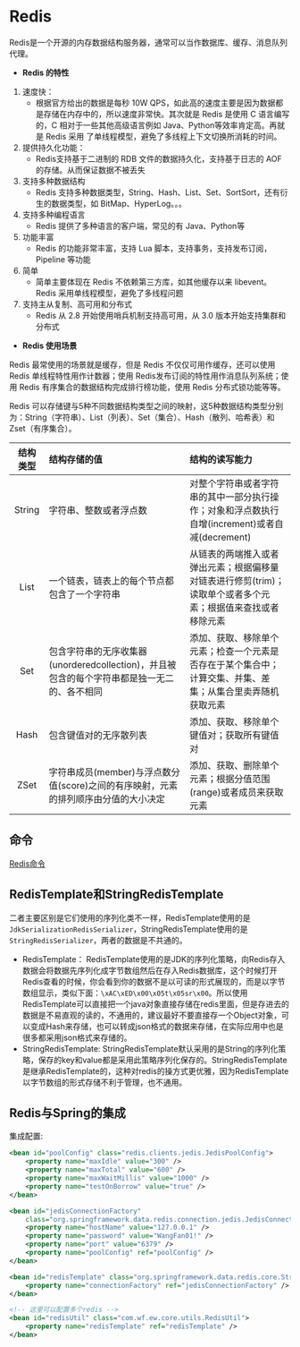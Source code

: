 # Redis

Redis是一个开源的内存数据结构服务器，通常可以当作数据库、缓存、消息队列代理。

- **Redis 的特性**

1. 速度快：
   - 根据官方给出的数据是每秒 10W QPS，如此高的速度主要是因为数据都是存储在内存中的，所以速度非常快。其次就是 Redis 是使用 C 语言编写的，C 相对于一些其他高级语言例如 Java、Python等效率肯定高。再就是 Redis 采用 了单线程模型，避免了多线程上下文切换所消耗的时间。
2. 提供持久化功能：
   - Redis支持基于二进制的 RDB 文件的数据持久化，支持基于日志的 AOF 的存储。从而保证数据不被丢失
3. 支持多种数据结构
   - Redis 支持多种数据类型，String、Hash、List、Set、SortSort，还有衍生的数据类型，如 BitMap、HyperLog。。。
4. 支持多种编程语言
   - Redis 提供了多种语言的客户端，常见的有 Java、Python等
5. 功能丰富
   - Redis 的功能非常丰富，支持 Lua 脚本，支持事务，支持发布订阅，Pipeline 等功能
6. 简单
   - 简单主要体现在 Redis 不依赖第三方库，如其他缓存以来 libevent。Redis 采用单线程模型，避免了多线程问题
7. 支持主从复制、高可用和分布式
   - Redis 从 2.8 开始使用哨兵机制支持高可用，从 3.0 版本开始支持集群和分布式

- **Redis 使用场景**

Redis 最常使用的场景就是缓存，但是 Redis 不仅仅可用作缓存，还可以使用 Redis 单线程特性用作计数器；使用 Redis发布订阅的特性用作消息队列系统；使用 Redis 有序集合的数据结构完成排行榜功能，使用 Redis 分布式锁功能等等。

Redis 可以存储键与5种不同数据结构类型之间的映射，这5种数据结构类型分别为：String（字符串）、List（列表）、Set（集合）、Hash（散列、哈希表）和 Zset（有序集合）。    

| 结构类型 | 结构存储的值                                                                              | 结构的读写能力                                                                                            |
|:--------:|:------------------------------------------------------------------------------------|:---------------------------------------------------------------------------------------------------|
|  String  | 字符串、整数或者浮点数                                                                     | 对整个字符串或者字符串的其中一部分执行操作；对象和浮点数执行自增(increment)或者自减(decrement)             |
|   List   | 一个链表，链表上的每个节点都包含了一个字符串                                               | 从链表的两端推入或者弹出元素；根据偏移量对链表进行修剪(trim)；读取单个或者多个元素；根据值来查找或者移除元素 |
|   Set    | 包含字符串的无序收集器(unorderedcollection)，并且被包含的每个字符串都是独一无二的、各不相同 | 添加、获取、移除单个元素；检查一个元素是否存在于某个集合中；计算交集、并集、差集；从集合里卖弄随机获取元素       |
|   Hash   | 包含键值对的无序散列表                                                                    | 添加、获取、移除单个键值对；获取所有键值对                                                                   |
|   ZSet   | 字符串成员(member)与浮点数分值(score)之间的有序映射，元素的排列顺序由分值的大小决定        | 添加、获取、删除单个元素；根据分值范围(range)或者成员来获取元素                                              |

## 命令

[Redis命令](Java/Redis/Redis命令.md)

## RedisTemplate和StringRedisTemplate

二者主要区别是它们使用的序列化类不一样，RedisTemplate使用的是`JdkSerializationRedisSerializer`，StringRedisTemplate使用的是`StringRedisSerializer`，两者的数据是不共通的。

- RedisTemplate：
    RedisTemplate使用的是JDK的序列化策略，向Redis存入数据会将数据先序列化成字节数组然后在存入Redis数据库，这个时候打开Redis查看的时候，你会看到你的数据不是以可读的形式展现的，而是以字节数组显示，类似下面：`\xAC\xED\x00\x05t\x05sr\x00`。所以使用RedisTemplate可以直接把一个java对象直接存储在redis里面，但是存进去的数据是不易直观的读的，不通用的，建议最好不要直接存一个Object对象，可以变成Hash来存储，也可以转成json格式的数据来存储，在实际应用中也是很多都采用json格式来存储的。
- StringRedisTemplate:
    StringRedisTemplate默认采用的是String的序列化策略，保存的key和value都是采用此策略序列化保存的。StringRedisTemplate是继承RedisTemplate的，这种对redis的操方式更优雅，因为RedisTemplate以字节数组的形式存储不利于管理，也不通用。  

## Redis与Spring的集成

集成配置:

```xml
<bean id="poolConfig" class="redis.clients.jedis.JedisPoolConfig">
	<property name="maxIdle" value="300" />
	<property name="maxTotal" value="600" />
	<property name="maxWaitMillis" value="1000" />
	<property name="testOnBorrow" value="true" />
</bean>

<bean id="jedisConnectionFactory"
	class="org.springframework.data.redis.connection.jedis.JedisConnectionFactory">
	<property name="hostName" value="127.0.0.1" />
	<property name="password" value="WangFan01!" />
	<property name="port" value="6379" />
	<property name="poolConfig" ref="poolConfig" />
</bean>

<bean id="redisTemplate" class="org.springframework.data.redis.core.StringRedisTemplate">
	<property name="connectionFactory" ref="jedisConnectionFactory" />
</bean>

<!-- 这里可以配置多个redis -->
<bean id="redisUtil" class="com.wf.ew.core.utils.RedisUtil">
	<property name="redisTemplate" ref="redisTemplate" />
</bean>
```